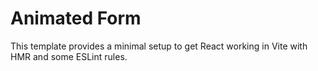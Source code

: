 # Animated Form

This template provides a minimal setup to get React working in Vite with HMR and some ESLint rules.

